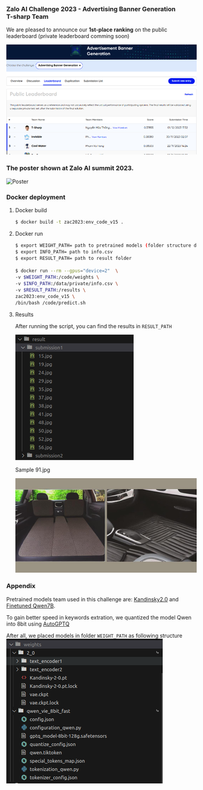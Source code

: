 ### Zalo AI Challenge 2023 - Advertising Banner Generation <br>T-sharp Team

We are pleased to announce our **1st-place ranking** on the public leaderboard (private leaderboard comming soon)

![Result](assets/leaderboard.png)


### The poster shown at Zalo AI summit 2023.

![Poster](assets/poster.svg)

### Docker deployment
1. Docker build

    ```bash
    $ docker build -t zac2023:env_code_v15 .
    ```
2. Docker run

    ```bash
    $ export WEIGHT_PATH= path to pretrained models (folder structure described in Appendix)
    $ export INFO_PATH= path to info.csv
    $ export RESULT_PATH= path to result folder

    $ docker run --rm --gpus="device=2"  \
    -v $WEIGHT_PATH:/code/weights \
    -v $INFO_PATH:/data/private/info.csv \
    -v $RESULT_PATH:/results \
    zac2023:env_code_v15 \
    /bin/bash /code/predict.sh
    ```
3. Results

    After running the script, you can find the results in ```RESULT_PATH```

    ![folder results](assets/folder_results.png)

    Sample 91.jpg
    
    ![91.jpg](assets/91.jpg)

### Appendix <a id="appendix"></a>
Pretrained models team used in this challenge are: [Kandinsky2.0](https://github.com/ai-forever/Kandinsky-2) and [Finetuned Qwen7B](https://huggingface.co/VillaLabs/Qwen-7b-chat-vietnamese).

To gain better speed in keywords extration, we quantized the model Qwen into 8bit using [AutoGPTQ](https://github.com/PanQiWei/AutoGPTQ)

After all, we placed models in folder `WEIGHT_PATH` as following structure
![Pretrained models](assets/weights.png)
